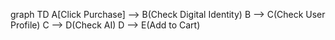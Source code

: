 graph TD
    A[Click Purchase] --> B(Check Digital Identity)
    B --> C(Check User Profile)
    C --> D(Check AI)
    D --> E(Add to Cart)
